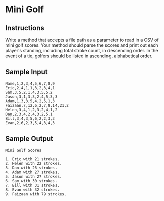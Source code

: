 # Mini Golf

## Instructions

Write a method that accepts a file path as a parameter to read in a CSV of mini
golf scores. Your method should parse the scores and print out each player's
standing, including total stroke count, in descending order.
In the event of a tie, golfers should be listed in ascending, alphabetical order.


## Sample Input

```no-highlight
Name,1,2,3,4,5,6,7,8,9
Eric,2,4,1,1,3,2,3,4,1
Sam,3,5,2,1,4,3,5,5,2
Jason,3,1,3,3,2,4,5,3,3
Adam,1,3,3,5,4,2,5,1,3
Faizaan,7,12,6,2,7,8,14,21,2
Helen,3,4,1,2,3,2,4,1,2
Dan,2,3,4,2,4,3,2,5,1
Bill,3,4,3,5,6,2,2,3,3
Evan,2,6,2,3,5,4,3,4,3
```

## Sample Output

```no-highlight
Mini Golf Scores

1. Eric with 21 strokes.
2. Helen with 22 strokes.
3. Dan with 26 strokes.
4. Adam with 27 strokes.
5. Jason with 27 strokes.
6. Sam with 30 strokes.
7. Bill with 31 strokes.
8. Evan with 32 strokes.
9. Faizaan with 79 strokes.
```
